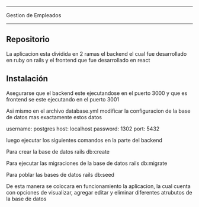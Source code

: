 
*****************************
Gestion de Empleados
*****************************


## Repositorio

La aplicacion esta dividida en 2 ramas el backend el cual fue desarrollado en ruby on rails y el frontend que fue desarrollado en react

## Instalación

Asegurarse que el backend este ejecutandose en el puerto 3000
y que es frontend se este ejecutando en el puerto 3001

Asi mismo en el archivo database.yml modificar la configuracion de la base de datos mas exactamente estos datos

  username: postgres
  host: localhost
  password: 1302
  port: 5432

luego ejecutar los siguientes comandos en la parte del backend

Para crear la base de datos
rails db:create

Para ejecutar las migraciones de la base de datos
rails db:migrate

Para poblar las bases de datos
rails db:seed


De esta manera se colocara en funcionamiento la aplicacion, la cual cuenta con opciones de visualizar, agregar editar y eliminar diferentes atrubutos de la base de datos

